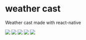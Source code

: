 # weather cast
Weather cast made with react-native

<img src="https://github.com/hankkuu/React-Native-Ex-WeatherCast/blob/master/docs/sunny.png" />
<img src="https://github.com/hankkuu/React-Native-Ex-WeatherCast/blob/master/docs/rain.png" />
<img src="https://github.com/hankkuu/React-Native-Ex-WeatherCast/blob/master/docs/cloud.png" />
<img src="https://github.com/hankkuu/React-Native-Ex-WeatherCast/blob/master/docs/thunderstorm.png" />
<img src="https://github.com/hankkuu/React-Native-Ex-WeatherCast/blob/master/docs/snow.png" />

